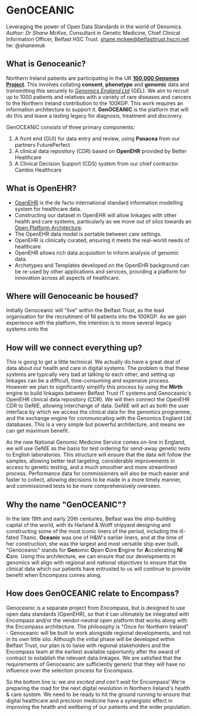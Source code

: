 # GenOCEANIC
Leveraging the power of Open Data Standards in the world of Genomics.
*Author: Dr Shane McKee*, Consultant in Genetic Medicine, Chief Clinical Information Officer, Belfast HSC Trust. shane.mckee@belfasttrust.hscni.net tw: @shanemuk

## What is Genoceanic?
Northern Ireland patients are participating in the UK [**100,000 Genomes Project**](https://www.genomicsengland.co.uk/). This involves collating **consent**, **phenotype** and **genomic** data and transmitting this securely to [*Genomics England Ltd*](https://www.genomicsengland.co.uk/) (GEL). We aim to recruit up to 1000 patients and relatives with a variety of rare diseases and cancers to the Northern Ireland contribution to the 100KGP. This work requires an information architecture to support it. **GenOCEANIC** is the platform that will do this and leave a lasting legacy for diagnosis, treatment and discovery.

GenOCEANIC consists of three primary components:

1. A front end (GUI) for data entry and review, using **Panacea** from our partners FuturePerfect
2. A clinical data repository (CDR) based on **OpenEHR** provided by Better Healthcare
3. A Clinical Decision Support (CDS) system from our chief contractor Cambio Healthcare

## What is OpenEHR?
- [OpenEHR](http://www.openehr.org) is the de facto international standard information modelling system for healthcare data.
- Constructing our dataset in OpenEHR will allow linkages with other health and care systems, particularly as we move out of silos towards an [Open Platform Architecture](http://apperta.org/openplatforms).
- The OpenEHR data model is portable between care settings.
- OpenEHR is clinically curated, ensuring it meets the real-world needs of healthcare.
- OpenEHR allows rich data acquisition to inform analysis of genomic data.
- Archetypes and Templates developed on the OpenEHR background can be re-used by other applications and services, providing a platform for innovation across all aspects of healthcare.

## Where will Genoceanic be housed?
Initially Genoceanic will "live" within the Belfast Trust, as the lead organisation for the recruitment of NI patients into the 100KGP. As we gain experience with the platform, the intention is to move several legacy systems onto the 

## How will we connect everything up?
This is going to get a little technical. We actually do have a great deal of data about our health and care in digital systems. The problem is that these systems are typically very bad at talking to each other, and setting up linkages can be a difficult, time-consuming and expensive process. However we plan to significantly simplify this process by using the **Mirth** engine to build linkages between Belfast Trust IT systems and Genoceanic's OpenEHR clinical data repository (CDR). We will then connect the OpenEHR CDR to GeNIE, allowing interchange of data. GeNIE will act as both the user interface by which we access the clinical data for the genomics programme, and the exchange engine for communicating with the Genomics England Ltd databases. This is a very simple but powerful architecture, and means we can get maximum benefit.

As the new National Genomic Medicine Service comes on-line in England, we will use GeNIE as the basis for test ordering for send-away genetic tests to English laboratories. This structure will ensure that the data will follow the samples, allowing better test targeting, considerable improvements in access to genetic testing, and a much smoother and more streamlined process. Performance data for commissioners will also be much easier and faster to collect, allowing decisions to be made in a more timely manner, and commissioned tests to be more comprehensively overseen. 

## Why the name "GenOCEANIC"?
In the late 19th and early 20th centuries, Belfast was the ship-building capital of the world, with its Harland & Wolff shipyard designing and constructing some of the most iconic liners of the period, including the ill-fated Titanic. **Oceanic** was one of H&W's earlier liners, and at the time of her construction, she was the largest and most versatile ship ever built. 
"Genoceanic" stands for **Gen**omic **O**pen **C**ore **E**ngine for **A**ccelerating **NI** **C**are. Using this architecture, we can ensure that our developments in genomics will align with regional and national objectives to ensure that the clinical data which our patients have entrusted to us will continue to provide benefit when Encompass comes along.

## How does GenOCEANIC relate to Encompass?
Genoceanic is a separate project from Encompass, but is designed to use open data standards (OpenEHR), so that it can ultimately be integrated with Encompass and/or the vendor-neutral open platform that works along with the Encompass architecture. The philosophy is "Once for Northern Ireland" - Genoceanic will be built to work alongside regional developments, and not in its own little silo. Although the initial phase will be developed within Belfast Trust, our plan is to liaise with regional stakeholders and the Encompass team at the earliest available opportunity after the award of contract to establish the relevant data linkages. We are satisfied that the requirements of Genoceanic are sufficiently generic that they will have no influence over the selection process for Encompass.

So the bottom line is: we *are excited and can't wait* for Encompass! We're preparing the road for the next digital revolution in Northern Ireland's health & care system. We need to be ready to hit the ground running to ensure that digital healthcare and precision medicine have a synergistic effect in improving the health and wellbeing of our patients and the wider population.
